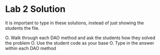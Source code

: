 Lab 2 Solution
==============

It is important to type in these solutions, instead of just showing the students the file.

O. Walk through each DAO method and ask the students how they solved the problem
O. Use the student code as your base
O. Type in the answer within each DAO method